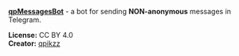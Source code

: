 **[qpMessagesBot](https://qpMessagesBot)** - a bot for sending **NON-anonymous** messages in Telegram.  

**License:** CC BY 4.0  
**Creator:** [qpikzz](https://t.me/qpikzz)